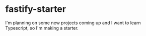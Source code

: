 # fastify-starter

I'm planning on some new projects coming up and I want to learn Typescript, so I'm making a starter.